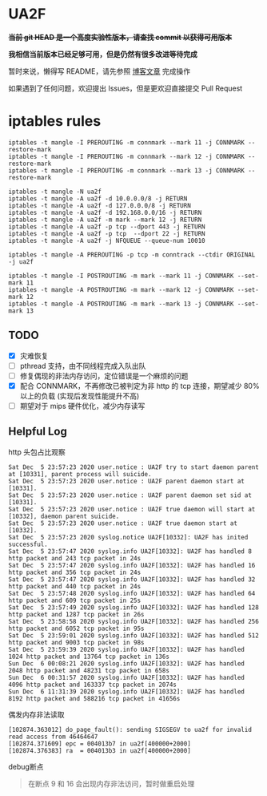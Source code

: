# UA2F

~~**当前 git HEAD 是一个高度实验性版本，请查找 commit 以获得可用版本**~~

**我相信当前版本已经足够可用，但是仍然有很多改进等待完成**

暂时来说，懒得写 README，请先参照 [博客文章](https://learningman.top/archives/304) 完成操作

如果遇到了任何问题，欢迎提出 Issues，但是更欢迎直接提交 Pull Request

# iptables rules
```shell
iptables -t mangle -I PREROUTING -m connmark --mark 11 -j CONNMARK --restore-mark
iptables -t mangle -I PREROUTING -m connmark --mark 12 -j CONNMARK --restore-mark
iptables -t mangle -I PREROUTING -m connmark --mark 13 -j CONNMARK --restore-mark

iptables -t mangle -N ua2f
iptables -t mangle -A ua2f -d 10.0.0.0/8 -j RETURN
iptables -t mangle -A ua2f -d 127.0.0.0/8 -j RETURN
iptables -t mangle -A ua2f -d 192.168.0.0/16 -j RETURN
iptables -t mangle -A ua2f -m mark --mark 12 -j RETURN
iptables -t mangle -A ua2f -p tcp --dport 443 -j RETURN
iptables -t mangle -A ua2f -p tcp  --dport 22 -j RETURN
iptables -t mangle -A ua2f -j NFQUEUE --queue-num 10010

iptables -t mangle -A PREROUTING -p tcp -m conntrack --ctdir ORIGINAL -j ua2f

iptables -t mangle -I POSTROUTING -m mark --mark 11 -j CONNMARK --set-mark 11
iptables -t mangle -A POSTROUTING -m mark --mark 12 -j CONNMARK --set-mark 12
iptables -t mangle -A POSTROUTING -m mark --mark 13 -j CONNMARK --set-mark 13
```

## TODO

- [x] 灾难恢复
- [ ] pthread 支持，由不同线程完成入队出队
- [ ] 修复偶现的非法内存访问，定位错误是一个麻烦的问题
- [x] 配合 CONNMARK，不再修改已被判定为非 http 的 tcp 连接，期望减少 80% 以上的负载 (实现后发现性能提升不高)
- [ ] 期望对于 mips 硬件优化，减少内存读写

## Helpful Log
http 头包占比观察
```log
Sat Dec  5 23:57:23 2020 user.notice : UA2F try to start daemon parent at [10331], parent process will suicide.
Sat Dec  5 23:57:23 2020 user.notice : UA2F parent daemon start at [10331].
Sat Dec  5 23:57:23 2020 user.notice : UA2F parent daemon set sid at [10331].
Sat Dec  5 23:57:23 2020 user.notice : UA2F true daemon will start at [10332], daemon parent suicide.
Sat Dec  5 23:57:23 2020 user.notice : UA2F true daemon start at [10332].
Sat Dec  5 23:57:23 2020 syslog.notice UA2F[10332]: UA2F has inited successful.
Sat Dec  5 23:57:47 2020 syslog.info UA2F[10332]: UA2F has handled 8 http packet and 243 tcp packet in 24s
Sat Dec  5 23:57:47 2020 syslog.info UA2F[10332]: UA2F has handled 16 http packet and 356 tcp packet in 24s
Sat Dec  5 23:57:47 2020 syslog.info UA2F[10332]: UA2F has handled 32 http packet and 440 tcp packet in 24s
Sat Dec  5 23:57:48 2020 syslog.info UA2F[10332]: UA2F has handled 64 http packet and 609 tcp packet in 25s
Sat Dec  5 23:57:49 2020 syslog.info UA2F[10332]: UA2F has handled 128 http packet and 1287 tcp packet in 26s
Sat Dec  5 23:58:58 2020 syslog.info UA2F[10332]: UA2F has handled 256 http packet and 6052 tcp packet in 95s
Sat Dec  5 23:59:01 2020 syslog.info UA2F[10332]: UA2F has handled 512 http packet and 9003 tcp packet in 98s
Sat Dec  5 23:59:39 2020 syslog.info UA2F[10332]: UA2F has handled 1024 http packet and 13764 tcp packet in 136s
Sun Dec  6 00:08:21 2020 syslog.info UA2F[10332]: UA2F has handled 2048 http packet and 48231 tcp packet in 658s
Sun Dec  6 00:31:57 2020 syslog.info UA2F[10332]: UA2F has handled 4096 http packet and 163337 tcp packet in 2074s
Sun Dec  6 11:31:39 2020 syslog.info UA2F[10332]: UA2F has handled 8192 http packet and 588216 tcp packet in 41656s
```

偶发内存非法读取
```log
[102874.363012] do_page_fault(): sending SIGSEGV to ua2f for invalid read access from 46464647
[102874.371609] epc = 004013b7 in ua2f[400000+2000]
[102874.376383] ra  = 004013b3 in ua2f[400000+2000]
```

debug断点
> 在断点 9 和 16 会出现内存非法访问，暂时做重启处理
